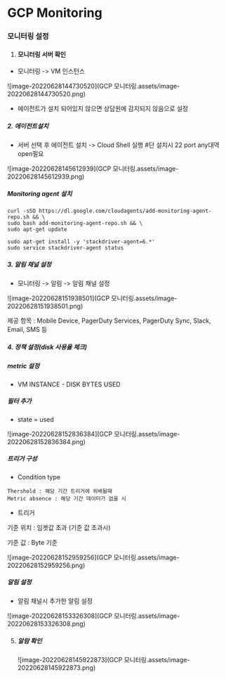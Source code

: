 # GCP Monitoring



### 모니터링 설정

1. #### 모니터링 서버 확인

- 모니터링 -> VM 인스턴스

![image-20220628144730520](GCP 모니터링.assets/image-20220628144730520.png)



- 에이전트가 설치 되어있지 않으면 상담원에 감지되지 않음으로 설정

##### 2. 에이전트설치

- 서버 선택 후 에이전트 설치 -> Cloud Shell 실행 #단 설치시 22 port any대역 open필요

![image-20220628145612939](GCP 모니터링.assets/image-20220628145612939.png)



##### Monitoring agent 설치

```shell
curl -sSO https://dl.google.com/cloudagents/add-monitoring-agent-repo.sh && \
sudo bash add-monitoring-agent-repo.sh && \
sudo apt-get update

sudo apt-get install -y 'stackdriver-agent=6.*'
sudo service stackdriver-agent status
```



##### 3. 알림 채널 설정

- 모니터링 -> 알림 -> 알림 채널 설정

![image-20220628151938501](GCP 모니터링.assets/image-20220628151938501.png)

제공 항목 : Mobile Device, PagerDuty Services, PagerDuty Sync, Slack, Email, SMS 등



##### 4. 정책 설정(disk 사용율 체크)

##### metric 설정

- VM INSTANCE - DISK BYTES USED

##### 필터 추가

- state = used

![image-20220628152836384](GCP 모니터링.assets/image-20220628152836384.png)



##### 트리거 구성

- Condition type 

```
Thershold : 해당 기간 트리거에 위배될때
Metric absence : 해당 기간 데이터가 없을 시
```

- 트리거

기준 위치 : 임곗값 초과 (기준 값 초과시) 

기준 값 : Byte 기준



![image-20220628152959256](GCP 모니터링.assets/image-20220628152959256.png)



##### 알림 설정

- 알림 채널시 추가한 알림 설정

![image-20220628153326308](GCP 모니터링.assets/image-20220628153326308.png)



5. ##### 알람 확인

   ![image-20220628145922873](GCP 모니터링.assets/image-20220628145922873.png)









